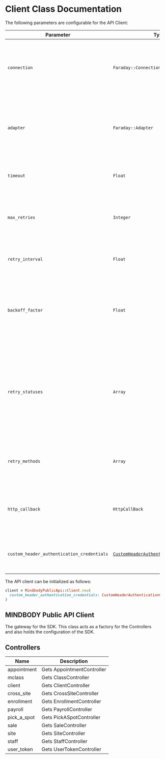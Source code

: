 
# Client Class Documentation

The following parameters are configurable for the API Client:

| Parameter | Type | Description |
|  --- | --- | --- |
| `connection` | `Faraday::Connection` | The Faraday connection object passed by the SDK user for making requests |
| `adapter` | `Faraday::Adapter` | The Faraday adapter object passed by the SDK user for performing http requests |
| `timeout` | `Float` | The value to use for connection timeout. <br> **Default: 60** |
| `max_retries` | `Integer` | The number of times to retry an endpoint call if it fails. <br> **Default: 0** |
| `retry_interval` | `Float` | Pause in seconds between retries. <br> **Default: 1** |
| `backoff_factor` | `Float` | The amount to multiply each successive retry's interval amount by in order to provide backoff. <br> **Default: 2** |
| `retry_statuses` | `Array` | A list of HTTP statuses to retry. <br> **Default: [408, 413, 429, 500, 502, 503, 504, 521, 522, 524, 408, 413, 429, 500, 502, 503, 504, 521, 522, 524]** |
| `retry_methods` | `Array` | A list of HTTP methods to retry. <br> **Default: %i[get put get put]** |
| `http_callback` | `HttpCallBack` | The Http CallBack allows defining callables for pre and post API calls. |
| `custom_header_authentication_credentials` | [`CustomHeaderAuthenticationCredentials`](auth/custom-header-signature.md) | The credential object for Custom Header Signature |

The API client can be initialized as follows:

```ruby
client = MindbodyPublicApi::Client.new(
  custom_header_authentication_credentials: CustomHeaderAuthenticationCredentials.new()
)
```

## MINDBODY Public API Client

The gateway for the SDK. This class acts as a factory for the Controllers and also holds the configuration of the SDK.

## Controllers

| Name | Description |
|  --- | --- |
| appointment | Gets AppointmentController |
| mclass | Gets ClassController |
| client | Gets ClientController |
| cross_site | Gets CrossSiteController |
| enrollment | Gets EnrollmentController |
| payroll | Gets PayrollController |
| pick_a_spot | Gets PickASpotController |
| sale | Gets SaleController |
| site | Gets SiteController |
| staff | Gets StaffController |
| user_token | Gets UserTokenController |

